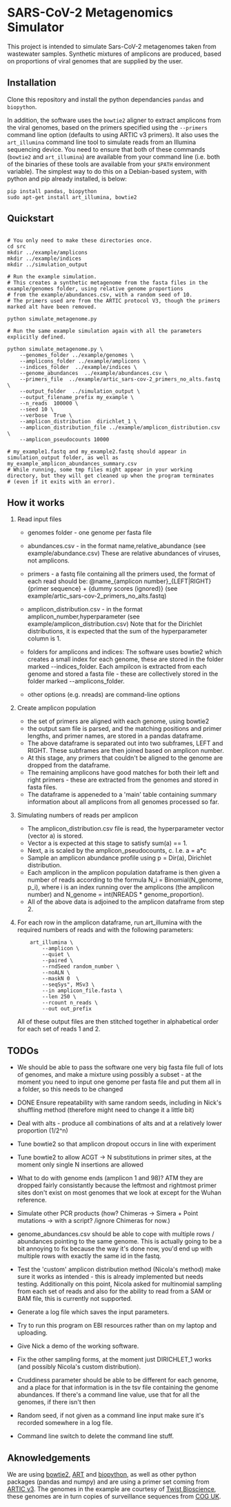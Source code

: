 # SARS-CoV-2 Metagenomics Simulator

This project is intended to simulate Sars-CoV-2 metagenomes taken from wastewater samples. 
Synthetic mixtures of amplicons are produced, based on proportions of viral genomes that are
supplied by the user. 

## Installation

Clone this repository and install the python dependancies `pandas` and `biopython`. 

In addition, the software uses the `bowtie2` aligner to extract amplicons from the viral genomes, based on the primers specified using
the `--primers` command line option (defaults to using ARTIC v3 primers). It also uses the `art_illumina` command line tool to simulate
reads from an Illumina sequencing device. 
You need to ensure that both of these commands (`bowtie2` and `art_illumina`) are available from your command line 
(i.e. both of the binaries of these tools are available from your `$PATH` environment variable). 
The simplest way to do this on a Debian-based system, with python and pip already installed, is below: 

```
pip install pandas, biopython
sudo apt-get install art_illumina, bowtie2
```

## Quickstart

```

# You only need to make these directories once.
cd src
mkdir ../example/amplicons
mkdir ../example/indices
mkdir ../simulation_output

# Run the example simulation.
# This creates a synthetic metagenome from the fasta files in the example/genomes folder, using relative genome proportions 
# from the example/abundances.csv, with a random seed of 10. 
# The primers used are from the ARTIC protocol V3, though the primers marked alt have been removed. 

python simulate_metagenome.py 

# Run the same example simulation again with all the parameters explicitly defined. 

python simulate_metagenome.py \
    --genomes_folder ../example/genomes \
    --amplicons_folder ../example/amplicons \
    --indices_folder  ../example/indices \
    --genome_abundances  ../example/abundances.csv \
    --primers_file  ../example/artic_sars-cov-2_primers_no_alts.fastq \
    --output_folder  ../simulation_output \
    --output_filename_prefix my_example \
    --n_reads  100000 \
    --seed 10 \
    --verbose  True \
    --amplicon_distribution  dirichlet_1 \
    --amplicon_distribution_file ../example/amplicon_distribution.csv \
    --amplicon_pseudocounts 10000 

# my_example1.fastq and my_example2.fastq should appear in simulation_output folder, as well as my_example_amplicon_abundances_summary.csv
# While running, some tmp files might appear in your working directory, but they will get cleaned up when the program terminates
# (even if it exits with an error).

```


## How it works

1. Read input files

    - genomes folder - one genome per fasta file

    - abundances.csv - in the format name,relative_abundance (see example/abundance.csv)
        These are relative abundances of viruses, not amplicons. 

    - primers - a fastq file containing all the primers used, the format of each read should be:
        @name_{amplicon number}_{LEFT|RIGHT}
        {primer sequence}
        +
        {dummy scores (ignored)} 
        (see example/artic_sars-cov-2_primers_no_alts.fastq)
        
    - amplicon_distribution.csv - in the format amplicon_number,hyperparameter
        (see example/amplicon_distribution.csv)
        Note that for the Dirichlet distributions, it is expected that the sum of the hyperparameter column is 1. 

    - folders for amplicons and indices:
        The software uses bowtie2 which creates a small index for each genome, these are stored in the folder marked --indices_folder. 
        Each ampilcon is extracted from each genome and stored a fasta file - these are collectively stored in the folder marked --amplicons_folder. 

    - other options (e.g. nreads) are command-line options

2. Create amplicon population

    - the set of primers are aligned with each genome, using bowtie2
    - the output sam file is parsed, and the matching positions and primer lengths, and primer names, are stored in a pandas dataframe. 
    - The above dataframe is separated out into two subframes, LEFT and RIGHT. These subframes are then joined based on amplicon number. 
    - At this stage, any primers that couldn't be aligned to the genome are dropped from the dataframe. 
    - The remaining amplicons have good matches for both their left and right primers - these are extracted from the genomes and stored in fasta files. 
    - The dataframe is appeneded to a 'main' table containing summary information about all amplicons from all genomes processed so far.

3. Simulating numbers of reads per amplicon
    - The amplicon_distribution.csv file is read, the hyperparameter vector (vector a) is stored. 
    - Vector a is expected at this stage to satisfy sum(a) == 1. 
    - Next, a is scaled by the amplicon_pseudocounts, c. I.e. a = a*c
    - Sample an amplicon abundance profile using p = Dir(a), Dirichlet distribution.
    - Each amplicon in the amplicon population dataframe is then given a number of reads according to the formula N_i = Binomial(N_genome, p_i), 
    where i is an index running over the amplicons (the amplicon number) and N_genome = int(NREADS * genome_proportion).
    - All of the above data is adjoined to the amplicon dataframe from step 2. 

4. For each row in the amplicon dataframe, run art_illumina with the required numbers of reads and with the following parameters:

    ```
        art_illumina \
            --amplicon \
            --quiet \
            --paired \
            --rndSeed random_number \
            --noALN \
            --maskN 0  \
            --seqSys", MSv3 \
            --in amplicon_file.fasta \
            --len 250 \
            --rcount n_reads \
            --out out_prefix 

    ```

    All of these output files are then stitched together in alphabetical order for each set of reads 1 and 2. 

## TODOs

- We should be able to pass the software one very big fasta file full of lots of genomes, and make a mixture using possibly a subset - at the moment you need to input one genome per fasta file and put them all in a folder, so this needs to be changed

- DONE Ensure repeatability with same random seeds, including in Nick's shuffling method (therefore might need to change it a little bit)

- Deal with alts - produce all combinations of alts and at a relatively lower proportion (1/2^n)

- Tune bowtie2 so that amplicon dropout occurs in line with experiment

- Tune bowtie2 to allow ACGT -> N substitutions in primer sites, at the moment only single N insertions are allowed

- What to do with genome ends (amplicon 1 and 98)? ATM they are dropped fairly consistantly because the leftmost and rightmost primer sites don't exist on most genomes that we look at except for the Wuhan reference. 

- Simulate other PCR products (how? Chimeras -> Simera + Point mutations -> with a script? /ignore Chimeras for now.)

- genome_abundances.csv should be able to cope with multiple rows / abundances pointing to the same genome. This is actually going to be a bit annoying to fix because the way it's done now, you'd end up with multiple rows with exactly the same id in the fastq. 

- Test the 'custom' amplicon distribution method (Nicola's method) make sure it works as intended - this is already implemented but needs testing. Additionally on this point, Nicola asked for multinomial sampling from each set of reads and also for the ability to read from a SAM or BAM file, this is currently not supported. 

- Generate a log file which saves the input parameters.

- Try to run this program on EBI resources rather than on my laptop and uploading.

- Give Nick a demo of the working software.

- Fix the other sampling forms, at the moment just DIRICHLET_1 works (and possibly Nicola's custom distribution). 

- Cruddiness parameter should be able to be different for each genome, and a place for that information is in the tsv file containing the
genome abundances. If there's a command line value, use that for all the genomes, if there isn't then 

- Random seed, if not given as a command line input make sure it's recorded somewhere in a log file. 

- Command line switch to delete the command line stuff. 

## Aknowledgements

We are using [bowtie2](bowtie-bio.sourceforge.net/bowtie2/index.shtml), [ART](https://www.niehs.nih.gov/research/resources/software/biostatistics/art/index.cfm) and [biopython](https://biopython.org/), as well as other python packages (pandas and numpy)
and are using a primer set coming from [ARTIC v3](https://artic.network/). 
The genomes in the example are courtesy of [Twist Bioscience](https://www.twistbioscience.com/), these genomes are in turn copies of surveillance sequences from [COG UK](https://www.cogconsortium.uk/). 